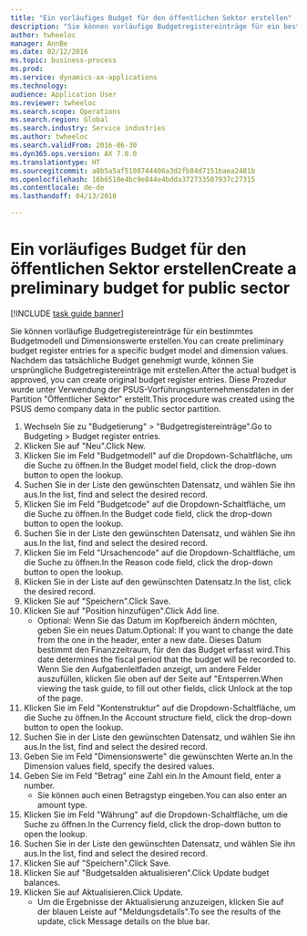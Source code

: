 ```yaml
--- 
title: "Ein vorläufiges Budget für den öffentlichen Sektor erstellen"
description: "Sie können vorläufige Budgetregistereinträge für ein bestimmtes Budgetmodell und Dimensionswerte erstellen."
author: twheeloc
manager: AnnBe
ms.date: 02/12/2016
ms.topic: business-process
ms.prod: 
ms.service: dynamics-ax-applications
ms.technology: 
audience: Application User
ms.reviewer: twheeloc
ms.search.scope: Operations
ms.search.region: Global
ms.search.industry: Service industries
ms.author: twheeloc
ms.search.validFrom: 2016-06-30
ms.dyn365.ops.version: AX 7.0.0
ms.translationtype: HT
ms.sourcegitcommit: a8b5a5af5108744406a3d2fb84d7151baea2481b
ms.openlocfilehash: 16b6510e4bc9e844e4bdda372733507937c27315
ms.contentlocale: de-de
ms.lasthandoff: 04/13/2018

---
```

# <a name="create-a-preliminary-budget-for-public-sector"></a><span data-ttu-id="a0f25-103">Ein vorläufiges Budget für den öffentlichen Sektor erstellen</span><span class="sxs-lookup"><span data-stu-id="a0f25-103">Create a preliminary budget for public sector</span></span>

[!INCLUDE [task guide banner](../../includes/task-guide-banner.md)]

<span data-ttu-id="a0f25-104">Sie können vorläufige Budgetregistereinträge für ein bestimmtes Budgetmodell und Dimensionswerte erstellen.</span><span class="sxs-lookup"><span data-stu-id="a0f25-104">You can create preliminary budget register entries for a specific budget model and dimension values.</span></span> <span data-ttu-id="a0f25-105">Nachdem das tatsächliche Budget genehmigt wurde, können Sie ursprüngliche Budgetregistereinträge mit erstellen.</span><span class="sxs-lookup"><span data-stu-id="a0f25-105">After the actual budget is approved, you can create original budget register entries.</span></span> <span data-ttu-id="a0f25-106">Diese Prozedur wurde unter Verwendung der PSUS-Vorführungsunternehmensdaten in der Partition "Öffentlicher Sektor" erstellt.</span><span class="sxs-lookup"><span data-stu-id="a0f25-106">This procedure was created using the PSUS demo company data in the public sector partition.</span></span>

1. <span data-ttu-id="a0f25-107">Wechseln Sie zu "Budgetierung" > "Budgetregistereinträge".</span><span class="sxs-lookup"><span data-stu-id="a0f25-107">Go to Budgeting > Budget register entries.</span></span>
2. <span data-ttu-id="a0f25-108">Klicken Sie auf "Neu".</span><span class="sxs-lookup"><span data-stu-id="a0f25-108">Click New.</span></span>
3. <span data-ttu-id="a0f25-109">Klicken Sie im Feld "Budgetmodell" auf die Dropdown-Schaltfläche, um die Suche zu öffnen.</span><span class="sxs-lookup"><span data-stu-id="a0f25-109">In the Budget model field, click the drop-down button to open the lookup.</span></span>
4. <span data-ttu-id="a0f25-110">Suchen Sie in der Liste den gewünschten Datensatz, und wählen Sie ihn aus.</span><span class="sxs-lookup"><span data-stu-id="a0f25-110">In the list, find and select the desired record.</span></span>
5. <span data-ttu-id="a0f25-111">Klicken Sie im Feld "Budgetcode" auf die Dropdown-Schaltfläche, um die Suche zu öffnen.</span><span class="sxs-lookup"><span data-stu-id="a0f25-111">In the Budget code field, click the drop-down button to open the lookup.</span></span>
6. <span data-ttu-id="a0f25-112">Suchen Sie in der Liste den gewünschten Datensatz, und wählen Sie ihn aus.</span><span class="sxs-lookup"><span data-stu-id="a0f25-112">In the list, find and select the desired record.</span></span>
7. <span data-ttu-id="a0f25-113">Klicken Sie im Feld "Ursachencode" auf die Dropdown-Schaltfläche, um die Suche zu öffnen.</span><span class="sxs-lookup"><span data-stu-id="a0f25-113">In the Reason code field, click the drop-down button to open the lookup.</span></span>
8. <span data-ttu-id="a0f25-114">Klicken Sie in der Liste auf den gewünschten Datensatz.</span><span class="sxs-lookup"><span data-stu-id="a0f25-114">In the list, click the desired record.</span></span>
9. <span data-ttu-id="a0f25-115">Klicken Sie auf "Speichern".</span><span class="sxs-lookup"><span data-stu-id="a0f25-115">Click Save.</span></span>
10. <span data-ttu-id="a0f25-116">Klicken Sie auf "Position hinzufügen".</span><span class="sxs-lookup"><span data-stu-id="a0f25-116">Click Add line.</span></span>
    * <span data-ttu-id="a0f25-117">Optional: Wenn Sie das Datum im Kopfbereich ändern möchten, geben Sie ein neues Datum.</span><span class="sxs-lookup"><span data-stu-id="a0f25-117">Optional: If you want to change the date from the one in the header, enter a new date.</span></span> <span data-ttu-id="a0f25-118">Dieses Datum bestimmt den Finanzzeitraum, für den das Budget erfasst wird.</span><span class="sxs-lookup"><span data-stu-id="a0f25-118">This date determines the fiscal period that the budget will be recorded to.</span></span> <span data-ttu-id="a0f25-119">Wenn Sie den Aufgabenleitfaden anzeigt, um andere Felder auszufüllen, klicken Sie oben auf der Seite auf "Entsperren.</span><span class="sxs-lookup"><span data-stu-id="a0f25-119">When viewing the task guide, to fill out other fields, click Unlock at the top of the page.</span></span>  
11. <span data-ttu-id="a0f25-120">Klicken Sie im Feld "Kontenstruktur" auf die Dropdown-Schaltfläche, um die Suche zu öffnen.</span><span class="sxs-lookup"><span data-stu-id="a0f25-120">In the Account structure field, click the drop-down button to open the lookup.</span></span>
12. <span data-ttu-id="a0f25-121">Suchen Sie in der Liste den gewünschten Datensatz, und wählen Sie ihn aus.</span><span class="sxs-lookup"><span data-stu-id="a0f25-121">In the list, find and select the desired record.</span></span>
13. <span data-ttu-id="a0f25-122">Geben Sie im Feld "Dimensionswerte" die gewünschten Werte an.</span><span class="sxs-lookup"><span data-stu-id="a0f25-122">In the Dimension values field, specify the desired values.</span></span>
14. <span data-ttu-id="a0f25-123">Geben Sie im Feld "Betrag" eine Zahl ein.</span><span class="sxs-lookup"><span data-stu-id="a0f25-123">In the Amount field, enter a number.</span></span>
    * <span data-ttu-id="a0f25-124">Sie können auch einen Betragstyp eingeben.</span><span class="sxs-lookup"><span data-stu-id="a0f25-124">You can also enter an amount type.</span></span>  
15. <span data-ttu-id="a0f25-125">Klicken Sie im Feld "Währung" auf die Dropdown-Schaltfläche, um die Suche zu öffnen.</span><span class="sxs-lookup"><span data-stu-id="a0f25-125">In the Currency field, click the drop-down button to open the lookup.</span></span>
16. <span data-ttu-id="a0f25-126">Suchen Sie in der Liste den gewünschten Datensatz, und wählen Sie ihn aus.</span><span class="sxs-lookup"><span data-stu-id="a0f25-126">In the list, find and select the desired record.</span></span>
17. <span data-ttu-id="a0f25-127">Klicken Sie auf "Speichern".</span><span class="sxs-lookup"><span data-stu-id="a0f25-127">Click Save.</span></span>
18. <span data-ttu-id="a0f25-128">Klicken Sie auf "Budgetsalden aktualisieren".</span><span class="sxs-lookup"><span data-stu-id="a0f25-128">Click Update budget balances.</span></span>
19. <span data-ttu-id="a0f25-129">Klicken Sie auf Aktualisieren.</span><span class="sxs-lookup"><span data-stu-id="a0f25-129">Click Update.</span></span>
    * <span data-ttu-id="a0f25-130">Um die Ergebnisse der Aktualisierung anzuzeigen, klicken Sie auf der blauen Leiste auf "Meldungsdetails".</span><span class="sxs-lookup"><span data-stu-id="a0f25-130">To see the results of the update, click Message details on the blue bar.</span></span>  


